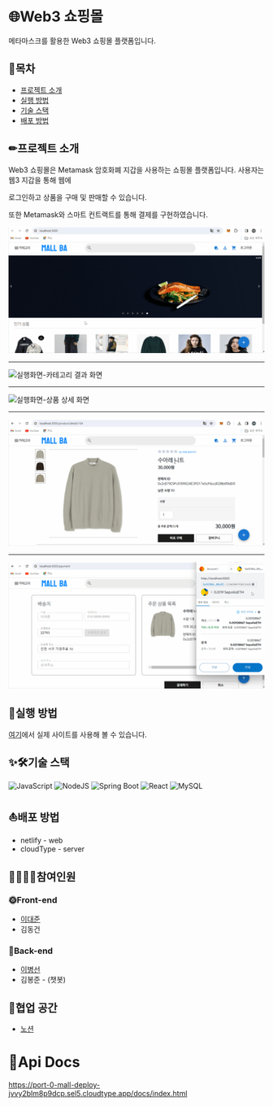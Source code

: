 # 🌐Web3 쇼핑몰

메타마스크를 활용한 Web3 쇼핑몰 플랫폼입니다.

## 📒목차

- [프로젝트 소개](#프로젝트-소개)
- [실행 방법](#실행-방법)
- [기술 스택](#기술-스택)
- [배포 방법](#배포-방법)

## ✏프로젝트 소개

Web3 쇼핑몰은 Metamask 암호화폐 지갑을 사용하는 쇼핑몰 플랫폼입니다.
사용자는 웹3 지갑을 통해 웹에 

로그인하고 상품을 구매 및 판매할 수 있습니다.

또한 Metamask와 스마트 컨트랙트를 통해 결제를 구현하였습니다.

![실행화면-메인페이지](/public/imgs/MainPage.gif)

---

![실행화면-카테고리 결과 화면](/public/imgs/CategoryResultPage.gif)

---

![실행화면-상품 상세 화면](/public/imgs/ProductDetail.gif)

---

![실행화면-결제 화면1](/public/imgs/Payment1.gif)

---

![실행화면-결제 화면2](/public/imgs/Payment2.gif)

## 🎁실행 방법
[여기](https://mallba.netlify.app/cart)에서 실제 사이트를 사용해 볼 수 있습니다.

## ✨🛠기술 스택
![JavaScript](https://img.shields.io/badge/javascript-%23323330.svg?style=for-the-badge&logo=javascript&logoColor=%23F7DF1E)
![NodeJS](https://img.shields.io/badge/node.js-6DA55F?style=for-the-badge&logo=node.js&logoColor=white)
![Spring Boot](https://img.shields.io/badge/spring-%236DB33F.svg?style=for-the-badge&logo=spring&logoColor=white)
![React](https://img.shields.io/badge/react-%2320232a.svg?style=for-the-badge&logo=react&logoColor=%2361DAFB)
![MySQL](https://img.shields.io/badge/mysql-%2300f.svg?style=for-the-badge&logo=mysql&logoColor=white)

## ⛵배포 방법
* netlify - web
* cloudType - server

## 👨‍👩‍👧‍👦참여인원
### 🌞Front-end
* [이대준](https://github.com/djLee77) <br>
* 김동건

### 🌚Back-end
* [이병선](https://github.com/dlqudtjs) <br>
* 김봉준 - (챗봇)

## 🏡협업 공간
* [노션](https://www.notion.so/da5c6765c8184f86b72e0be2064c47a6?v=3c3021bbaa294ba48b94de2b15e81ec3&pvs=4)

# 📑Api Docs
https://port-0-mall-deploy-jvvy2blm8p9dcp.sel5.cloudtype.app/docs/index.html